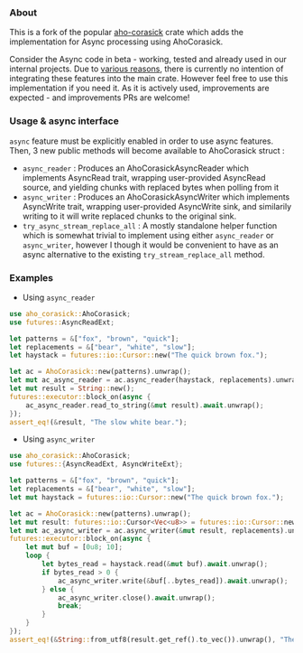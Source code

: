 ### About

This is a fork of the popular [aho-corasick](https://github.com/BurntSushi/aho-corasick) crate which adds the implementation for Async processing using AhoCorasick.

Consider the Async code in beta - working, tested and already used in our internal projects. Due to [various reasons](https://github.com/BurntSushi/aho-corasick/issues/133), there is currently no intention of integrating these features into the main crate. However feel free to use this implementation if you need it. As it is actively used, improvements are expected - and improvements PRs are welcome!

### Usage  & async interface

`async` feature must be explicitly enabled in order to use async features. Then, 3 new public methods will become available to AhoCorasick struct :
- `async_reader` : Produces an AhoCorasickAsyncReader which implements AsyncRead trait, wrapping user-provided AsyncRead source, and yielding chunks with replaced bytes when polling from it
- `async_writer` : Produces an AhoCorasickAsyncWriter which implements AsyncWrite trait, wrapping user-provided AsyncWrite sink, and similarily writing to it will write replaced chunks to the original sink.
- `try_async_stream_replace_all` : A mostly standalone helper function which is somewhat trivial to implement using either `async_reader` or `async_writer`, however I though it would be convenient to have as an async alternative to the existing `try_stream_replace_all` method.

### Examples

- Using `async_reader`

```rust
use aho_corasick::AhoCorasick;
use futures::AsyncReadExt;

let patterns = &["fox", "brown", "quick"];
let replacements = &["bear", "white", "slow"];
let haystack = futures::io::Cursor::new("The quick brown fox.");

let ac = AhoCorasick::new(patterns).unwrap();
let mut ac_async_reader = ac.async_reader(haystack, replacements).unwrap();
let mut result = String::new();
futures::executor::block_on(async {
    ac_async_reader.read_to_string(&mut result).await.unwrap();
});
assert_eq!(&result, "The slow white bear.");
```

- Using `async_writer`

```rust
use aho_corasick::AhoCorasick;
use futures::{AsyncReadExt, AsyncWriteExt};

let patterns = &["fox", "brown", "quick"];
let replacements = &["bear", "white", "slow"];
let mut haystack = futures::io::Cursor::new("The quick brown fox.");

let ac = AhoCorasick::new(patterns).unwrap();
let mut result: futures::io::Cursor<Vec<u8>> = futures::io::Cursor::new(Vec::new());
let mut ac_async_writer = ac.async_writer(&mut result, replacements).unwrap();
futures::executor::block_on(async {
    let mut buf = [0u8; 10];
    loop {
        let bytes_read = haystack.read(&mut buf).await.unwrap();
        if bytes_read > 0 {
            ac_async_writer.write(&buf[..bytes_read]).await.unwrap();
        } else {
            ac_async_writer.close().await.unwrap();
            break;
        }
    }
});
assert_eq!(&String::from_utf8(result.get_ref().to_vec()).unwrap(), "The slow white bear.");
```
